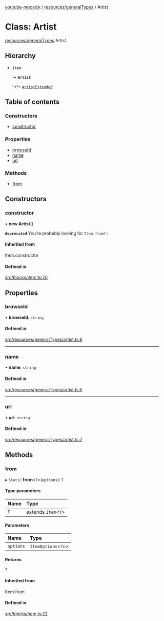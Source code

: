 [youtube-moosick](../README.md) / [resources/generalTypes](../modules/resources_generalTypes.md) / Artist

# Class: Artist

[resources/generalTypes](../modules/resources_generalTypes.md).Artist

## Hierarchy

- `Item`

  ↳ **`Artist`**

  ↳↳ [`ArtistExtended`](resources_generalTypes.ArtistExtended.md)

## Table of contents

### Constructors

- [constructor](resources_generalTypes.Artist.md#constructor)

### Properties

- [browseId](resources_generalTypes.Artist.md#browseid)
- [name](resources_generalTypes.Artist.md#name)
- [url](resources_generalTypes.Artist.md#url)

### Methods

- [from](resources_generalTypes.Artist.md#from)

## Constructors

### constructor

• **new Artist**()

**`deprecated`** You're probably looking for `Item.from()`

#### Inherited from

Item.constructor

#### Defined in

[src/blocks/item.ts:20](https://github.com/EvasiveXkiller/youtube-moosick/blob/b0721d3/src/blocks/item.ts#L20)

## Properties

### browseId

• **browseId**: `string`

#### Defined in

[src/resources/generalTypes/artist.ts:6](https://github.com/EvasiveXkiller/youtube-moosick/blob/b0721d3/src/resources/generalTypes/artist.ts#L6)

___

### name

• **name**: `string`

#### Defined in

[src/resources/generalTypes/artist.ts:5](https://github.com/EvasiveXkiller/youtube-moosick/blob/b0721d3/src/resources/generalTypes/artist.ts#L5)

___

### url

• **url**: `string`

#### Defined in

[src/resources/generalTypes/artist.ts:7](https://github.com/EvasiveXkiller/youtube-moosick/blob/b0721d3/src/resources/generalTypes/artist.ts#L7)

## Methods

### from

▸ `Static` **from**<`T`\>(`options`): `T`

#### Type parameters

| Name | Type |
| :------ | :------ |
| `T` | extends `Item`<`T`\> |

#### Parameters

| Name | Type |
| :------ | :------ |
| `options` | `ItemOptions`<`fn`\> |

#### Returns

`T`

#### Inherited from

Item.from

#### Defined in

[src/blocks/item.ts:22](https://github.com/EvasiveXkiller/youtube-moosick/blob/b0721d3/src/blocks/item.ts#L22)
